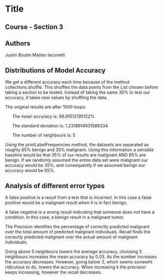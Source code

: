 # Title
## Course - Section 3
## Authors
Justin Boutin
Matteo Iaconetti
## Distributions of Model Accuracy
We get a different accuracy each time because of the method collections.shuffle. This shuffles the data points from the List chosen before taking a section to be tested. Instead of taking the same 30% to test our accuracy, it takes new values by shuffling the data.

The original  results are after 1000 loops:

&nbsp;&nbsp;&nbsp;&nbsp;&nbsp;&nbsp;The mean accuracy is: 96.91512195122% 

&nbsp;&nbsp;&nbsp;&nbsp;&nbsp;&nbsp;The standard deviation is: 1.2318914931588334

&nbsp;&nbsp;&nbsp;&nbsp;&nbsp;&nbsp;The number of neighbours is: 5
  
Using the printLabelFrequencies method, the datasets are separated as roughly 65% benign and 35% malignant. Using this information a sensible baseline would be that 35% of our results are malignant AND 65% are benign. If we randomly assumed the entire data set were malignant our accuracy would be 35%, and consequently if we assumed benign our accuracy would be 65%.

## Analysis of different error types
A false positive is a result from a test that is incorrect. In this case a false positive would be a malignant result when it is in fact benign. 

A false negative is a wrong result indicating that someone does not have a condition. In this case, a benign result in a malignant tumor.

The Precision identifies the percentage of correctly predicted malignant over the total amount of predicted malignant individuals. Recall finds the correctly predicted malignant over the actual amount of malignant individuals.

Going above 5 neighbours lowers the average accuracy, choosing 3 neighbours increases the mean accuracy by 0.03. As the number increases the accuracy decreases. However, going below 3, which seems somewht ridiculous to do, lowers the accuracy. When increasing k the precision keeps increasing, however the recall decreases.


